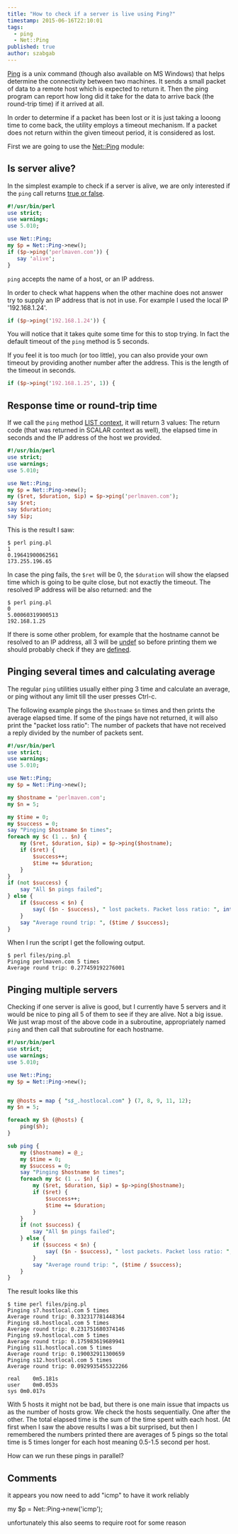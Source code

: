 ```yaml
---
title: "How to check if a server is live using Ping?"
timestamp: 2015-06-16T22:10:01
tags:
  - ping
  - Net::Ping
published: true
author: szabgab
---
```



[Ping](https://en.wikipedia.org/wiki/Ping_(networking_utility)) is a unix command (though also available on MS Windows) that
helps determine the connectivity between two machines.
It sends a small packet of data to a remote host which is expected to return it. Then the ping program can report
how long did it take for the data to arrive back (the round-trip time) if it arrived at all.

In order to determine if a packet has been lost or it is just taking a looong time to come back, the utility employs a timeout mechanism.
If a packet does not return within the given timeout period, it is considered as lost.


First we are going to use the [Net::Ping](https://metacpan.org/pod/Net::Ping) module:

## Is server alive?

In the simplest example to check if a server is alive, we are only interested if the `ping` call returns
[true or false](/boolean-values-in-perl). 

```perl
#!/usr/bin/perl
use strict;
use warnings;
use 5.010;

use Net::Ping;
my $p = Net::Ping->new();
if ($p->ping('perlmaven.com')) {
   say 'alive';
}
```


`ping` accepts the name of a host, or an IP address.

In order to check what happens when the other machine does not answer try to supply an IP address
that is not in use. For example I used the local IP '192.168.1.24'.

```perl
if ($p->ping('192.168.1.24')) {
```

You will notice that it takes quite some time for this to stop trying. In fact the default timeout
of the `ping` method is 5 seconds.

If you feel it is too much (or too little), you can also provide your own timeout by providing another
number after the address. This is the length of the timeout in seconds.

```perl
if ($p->ping('192.168.1.25', 1)) {
```

## Response time or round-trip time

If we call the `ping` method [LIST context](/scalar-and-list-context-in-perl), it will
return 3 values: The return code (that was returned in SCALAR context as well), the elapsed time in seconds
and the IP address of the host we provided.

```perl
#!/usr/bin/perl
use strict;
use warnings;
use 5.010;

use Net::Ping;
my $p = Net::Ping->new();
my ($ret, $duration, $ip) = $p->ping('perlmaven.com');
say $ret;
say $duration;
say $ip;
```

This is the result I saw:

```
$ perl ping.pl 
1
0.19641900062561
173.255.196.65
```

In case the ping fails, the `$ret` will be 0, the `$duration` will show the elapsed time
which is going to be quite close, but not exactly the timeout. The resolved IP address will be also returned:
and the

```
$ perl ping.pl 
0
5.00060319900513
192.168.1.25
```

If there is some other problem, for example that the hostname cannot be resolved to an IP address,
all 3 will be [undef](/undef-and-defined-in-perl) so before printing them we should probably
check if they are [defined](/undef-and-defined-in-perl).


## Pinging several times and calculating average

The regular `ping` utilities usually either ping 3 time and calculate
an average, or ping without any limit till the user presses Ctrl-c.

The following example pings the `$hostname` `$n` times and then prints the average elapsed time.
If some of the pings have not returned, it will also print the "packet loss ratio": The number of packets
that have not received a reply divided by the number of packets sent.

```perl
#!/usr/bin/perl
use strict;
use warnings;
use 5.010;

use Net::Ping;
my $p = Net::Ping->new();

my $hostname = 'perlmaven.com';
my $n = 5;

my $time = 0;
my $success = 0;
say "Pinging $hostname $n times";
foreach my $c (1 .. $n) {
    my ($ret, $duration, $ip) = $p->ping($hostname);
    if ($ret) {
        $success++;
        $time += $duration;
    }
}
if (not $success) {
    say "All $n pings failed";
} else {
    if ($success < $n) {
        say( ($n - $success), " lost packets. Packet loss ratio: ", int ( 100 * ($n - $success) / $n ));
    }
    say "Average round trip: ", ($time / $success);
}
```

When I run the script I get the following output.

```
$ perl files/ping.pl 
Pinging perlmaven.com 5 times
Average round trip: 0.277459192276001
```

## Pinging multiple servers

Checking if one server is alive is good, but I currently have 5 servers and it would be nice
to ping all 5 of them to see if they are alive.  Not a big issue. We just wrap most of the above
code in a subroutine, appropriately named  `ping` and then call that subroutine for each hostname.

```perl
#!/usr/bin/perl
use strict;
use warnings;
use 5.010;

use Net::Ping;
my $p = Net::Ping->new();


my @hosts = map { "s$_.hostlocal.com" } (7, 8, 9, 11, 12);
my $n = 5;

foreach my $h (@hosts) {
    ping($h);
}

sub ping {
    my ($hostname) = @_;
    my $time = 0;
    my $success = 0;
    say "Pinging $hostname $n times";
    foreach my $c (1 .. $n) {
        my ($ret, $duration, $ip) = $p->ping($hostname);
        if ($ret) {
            $success++;
            $time += $duration;
        }
    }
    if (not $success) {
        say "All $n pings failed";
    } else {
        if ($success < $n) {
            say( ($n - $success), " lost packets. Packet loss ratio: ", int ( 100 * ($n - $success) / $n ));
        }
        say "Average round trip: ", ($time / $success);
    }
}
```

The result looks like this

```
$ time perl files/ping.pl 
Pinging s7.hostlocal.com 5 times
Average round trip: 0.332317781448364
Pinging s8.hostlocal.com 5 times
Average round trip: 0.231751680374146
Pinging s9.hostlocal.com 5 times
Average round trip: 0.175983619689941
Pinging s11.hostlocal.com 5 times
Average round trip: 0.190032911300659
Pinging s12.hostlocal.com 5 times
Average round trip: 0.0929935455322266

real    0m5.181s
user    0m0.053s
sys 0m0.017s
```

With 5 hosts it might not be bad, but there is one main issue that impacts us as the number of hosts grow.
We check the hosts sequentially. One after the other. The total elapsed time is the sum of the time spent
with each host. (At first when I saw the above results I was a bit surprised, but then I remembered the numbers
printed there are averages of 5 pings so the total time is 5 times longer for each host meaning 0.5-1.5 second per host.

How can we run these pings in parallel?

## Comments

it appears you now need to add "icmp" to have it work reliably

my $p = Net::Ping->new('icmp');

unfortunately this also seems to require root for some reason


